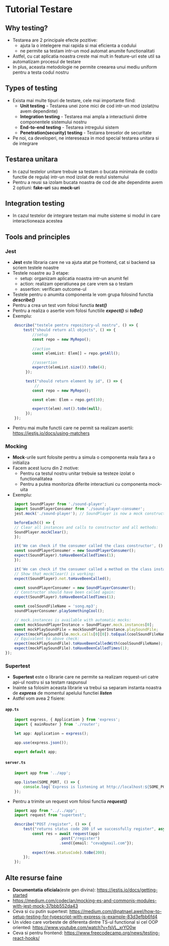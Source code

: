 # Tutorial Testare

## Why testing?
- Testarea are 2 principale efecte pozitive:
  - ajuta la o intelegere mai rapida si mai eficienta a codului
  - ne permite sa testam intr-un mod automat anumite functionalitati
- Astfel, cu cat aplicatia noastra creste mai mult in feature-uri este util sa automatizam procesul de testare
- In plus, aceasta metodologie ne permite creearea unui mediu uniform pentru a testa codul nostru

## Types of testing
- Exista mai multe tipuri de testare, cele mai importante fiind:
  - **Unit testing** - Testarea unei zone mici de cod intr-un mod izolat(nu avem dependinte)
  - **Integration testing** - Testarea mai ampla a interactiunii dintre componentele sistemului nostru
  - **End-to-end testing** - Testarea intregului sistem 
  - **Penetration(security) testing** - Testarea breselor de securitate
- Pe noi, ca developeri, ne intereseaza in mod special testarea unitara si de integrare

## Testarea unitara
- In cazul testelor unitare trebuie sa testam o bucata minimala de cod(o functie de regula) intr-un mod izolat de restul sistemului
- Pentru a reusi sa izolam bucata noastra de cod de alte dependinte avem 2 optiuni: **fake-uri** sau **mock-uri**

## Integration testing
- In cazul testelor de integrare testam mai multe sisteme si modul in care interactioneaza acestea

## Tools and principles

### **Jest**
- **Jest** este libraria care ne va ajuta atat pe frontend, cat si backend sa scriem testele noastre
- Testele noastre au 3 etape: 
  - setup: organizam aplicatia noastra intr-un anumit fel
  - action: realizam operatiunea pe care vrem sa o testam
  - assertion: verificam outcome-ul
- Testele pentru o anumita componenta le vom grupa folosind functia ***describe()***
- Pentru a crea un test vom folosi functia ***test()***
- Pentru a realiza o asertie vom folosi functiile ***expect()*** si ***toBe()***
- Exemplu: 
```typescript
    describe("testele pentru repository-ul nostru", () => {
        test("should return all objects", () => {
            //setup
            const repo = new MyRepo();
            
            //action
            const elemList: Elem[] = repo.getAll();

            //assertion
            experct(elemList.size()).toBe(4);
         });

         test("should return element by id", () => {
             //
            const repo = new MyRepo();

            const elem: Elem = repo.get(10);

            experct(elem).not().toBe(null);
         });
    });
```
- Pentru mai multe functii care ne permit sa realizam asertii: https://jestjs.io/docs/using-matchers


### Mocking
- **Mock**-urile sunt folosite pentru a simula o componenta reala fara a o initializa
- Facem acest lucru din 2 motive:
  - Pentru ca testul nostru unitar trebuie sa testeze izolat o functionalitatea 
  - Pentru a putea monitoriza diferite interactiuni cu componenta mock-uita
- Exemplu: 
```typescript 
    import SoundPlayer from './sound-player';
    import SoundPlayerConsumer from './sound-player-consumer';
    jest.mock('./sound-player'); // SoundPlayer is now a mock constructor

    beforeEach(() => {
    // Clear all instances and calls to constructor and all methods:
    SoundPlayer.mockClear();
    });

    it('We can check if the consumer called the class constructor', () => {
    const soundPlayerConsumer = new SoundPlayerConsumer();
    expect(SoundPlayer).toHaveBeenCalledTimes(1);
    });

    it('We can check if the consumer called a method on the class instance', () => {
    // Show that mockClear() is working:
    expect(SoundPlayer).not.toHaveBeenCalled();

    const soundPlayerConsumer = new SoundPlayerConsumer();
    // Constructor should have been called again:
    expect(SoundPlayer).toHaveBeenCalledTimes(1);

    const coolSoundFileName = 'song.mp3';
    soundPlayerConsumer.playSomethingCool();

    // mock.instances is available with automatic mocks:
    const mockSoundPlayerInstance = SoundPlayer.mock.instances[0];
    const mockPlaySoundFile = mockSoundPlayerInstance.playSoundFile;
    expect(mockPlaySoundFile.mock.calls[0][0]).toEqual(coolSoundFileName);
    // Equivalent to above check:
    expect(mockPlaySoundFile).toHaveBeenCalledWith(coolSoundFileName);
    expect(mockPlaySoundFile).toHaveBeenCalledTimes(1);
});

```
### Supertest
- **Supertest** este o librarie care ne permite sa realizam request-uri catre api-ul nostru si sa testam raspunsul
- Inainte sa folosim aceasta librarie va trebui sa separam instanta noastra de ***express*** de momentul apelului functiei ***listen***
- Astfel vom avea 2 fisiere:
#### **`app.ts`**
```typescript 
    import express, { Application } from 'express';
    import { mainRouter } from './router';

    let app: Application = express();

    app.use(express.json());

    export default app;
```

#### **`server.ts`**
```typescript 
    import app from '../app';

    app.listen(SOME_PORT, () => {
        console.log(`Express is listening at http://localhost:${SOME_PORT}`)
    });
```
- Pentru a trimite un request vom folosi functia ***request()***
```typescript 
    import app from "../../app";
    import request from "supertest";

    describe("POST /register", () => {
        test("returns status code 200 if we successfully register", async () => {
            const res = await request(app)
                        .post("/register")
                        .send({email: "ceva@gmail.com"});
            
            expect(res.statusCode).toBe(200);
        });
    });
```


## Alte resurse faine
- **Documentatia oficiala**(este gen divina): https://jestjs.io/docs/getting-started
- https://medium.com/codeclan/mocking-es-and-commonjs-modules-with-jest-mock-37bbb552da43
- Ceva si cu putin supertest: https://medium.com/@natnael.awel/how-to-setup-testing-for-typescript-with-express-js-example-83d3efbb6fd4
- Un video care vorbeste de diferenta dintre TS-ul functional si cel OOP oriented: https://www.youtube.com/watch?v=fsVL_xrYO0w
- Ceva si pentru frontend: https://www.freecodecamp.org/news/testing-react-hooks/